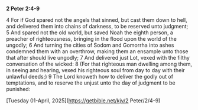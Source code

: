 **2 Peter 2:4-9**

4 For if God spared not the angels that sinned, but cast them down to hell, and delivered them into chains of darkness, to be reserved unto judgment; 5 And spared not the old world, but saved Noah the eighth person, a preacher of righteousness, bringing in the flood upon the world of the ungodly; 6 And turning the cities of Sodom and Gomorrha into ashes condemned them with an overthrow, making them an ensample unto those that after should live ungodly; 7 And delivered just Lot, vexed with the filthy conversation of the wicked: 8 (For that righteous man dwelling among them, in seeing and hearing, vexed his righteous soul from day to day with their unlawful deeds;) 9 The Lord knoweth how to deliver the godly out of temptations, and to reserve the unjust unto the day of judgment to be punished:

[Tuesday 01-April, 2025](https://getbible.net/kjv/2 Peter/2/4-9)
